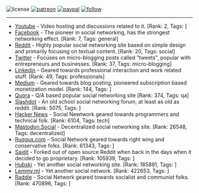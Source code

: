 ![license](https://img.shields.io/github/license/prahladyeri/siterank-stats.svg)
[![patreon](https://img.shields.io/badge/Patreon-brown.svg?logo=patreon)](https://www.patreon.com/prahladyeri)
[![paypal](https://img.shields.io/badge/PayPal-blue.svg?logo=paypal)](https://www.paypal.com/cgi-bin/webscr?cmd=_s-xclick&hosted_button_id=JM8FUXNFUK6EU)
[![follow](https://img.shields.io/twitter/follow/prahladyeri.svg?style=social)](https://twitter.com/prahladyeri)

---
- [Youtube](https://www.youtube.com/) - Video hosting and discussions related to it. [Rank: 2, Tags: ]
- [Facebook](https://www.facebook.com/) - The pioneer in social networking, has the strongest networking effect. [Rank: 7, Tags: general]
- [Reddit](https://www.reddit.com) - Highly popular social networking site based on simple design and primarily focusing on textual content. [Rank: 20, Tags: social]
- [Twitter](https://twitter.com/) - Focuses on micro-blogging posts called "tweets", popular with entrepreneurs and businesses. [Rank: 37, Tags: micro-blogging]
- [Linkedin](https://www.linkedin.com/) - Geared towards professional interaction and work related stuff. [Rank: 49, Tags: professionals]
- [Medium](https://medium.com/) - Geared towards blog posting, pioneered subscription based monetization model. [Rank: 144, Tags: ]
- [Quora](https://www.quora.com/) - Q/A based popular social networking site [Rank: 374, Tags: qa]
- [Slashdot](https://slashdot.org/) - An old school social networking forum, at least as old as reddit. [Rank: 5075, Tags: ]
- [Hacker News](https://news.ycombinator.com) - Social Newtwork geared towards programmers and technical folk. [Rank: 6104, Tags: tech]
- [Mastodon.Social](https://mastodon.social/) - Decentralized social networking site. [Rank: 26548, Tags: decentralized]
- [Ruqqus.com](https://ruqqus.com/) - Social Network geared towards right wing and conservative folks. [Rank: 61343, Tags: ]
- [Saidit](https://saidit.net/) - Forked out of open source Reddit when back in the days when it decided to go proprietary. [Rank: 105939, Tags: ]
- [Hubski](https://hubski.com/) - Yet another social networking site. [Rank: 185891, Tags: ]
- [Lemmy.ml](https://lemmy.ml/) - Yet another social network. [Rank: 422653, Tags: ]
- [Raddle](https://raddle.me/) - Social Network geared towards socialist and communist folks. [Rank: 470896, Tags: ]

